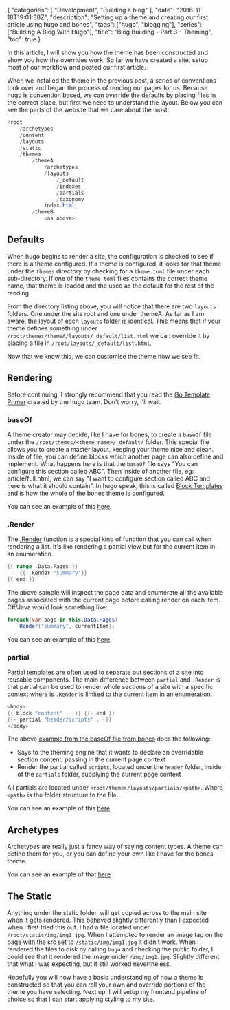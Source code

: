 {
    "categories": [ "Development", "Building a blog" ],
    "date": "2016-11-18T19:01:38Z",
    "description": "Setting up a theme and creating our first article using hugo and bones",
    "tags": ["hugo", "blogging"],
    "series": ["Building A Blog With Hugo"],
    "title": "Blog Building - Part 3 - Theming",
    "toc": true
}

In this article, I will show you how the theme has been constructed and show you how the overrides work. So far we have created a site, setup most of our workflow and posted our first article.
<!--more-->

When we installed the theme in the previous post, a series of conventions took over and began the process of rending our pages for us. Because hugo is convention based, we can override the defaults by placing files in the correct place, but first we need to understand the layout. Below you can see the parts of the website that we care about the most:

``` powershell
/root
    /archetypes
    /content
    /layouts
    /static
    /themes
        /themeA
            /archetypes
            /layouts
                /_default
                /indexes
                /partials
                /taxonomy
            index.html
        /themeB
            <as above>
```

## Defaults

When hugo begins to render a site, the configuration is checked to see if there is a theme configured. If a theme is configured, it looks for that theme under the `themes` directory by checking for a `theme.toml` file under each sub-directory. If one of the `theme.toml` files contains the correct theme name, that theme is loaded and the used as the default for the rest of the rending.

From the directory listing above, you will notice that there are two `layouts` folders. One under the site root and one under themeA. As far as I am aware, the layout of each `layouts` folder is identical. This means that if your theme defines something under `/root/themes/themeA/layouts/_default/list.html` we can override it by placing a file in `/root/layouts/_default/list.html`.

Now that we know this, we can customise the theme how we see fit.

## Rendering

Before continuing, I strongly recommend that you read the [Go Template Primer](http://gohugo.io/templates/go-templates/) created by the hugo team. Don't worry, i'll wait.

### baseOf

A theme creator may decide, like I have for bones, to create a `baseOf` file under the `/root/themes/<theme name>/_default/` folder. This special file allows you to create a master layout, keeping your theme nice and clean. Inside of file, you can define blocks which another page can also define and implement. What happens here is that the `baseOf` file says "You can configure this section called ABC". Then inside of another file, eg: article/full.html, we can say "I want to configure section called ABC and here is what it should contain". In hugo speak, this is called [Block Templates](http://gohugo.io/templates/blocks/) and is how the whole of the bones theme is configured.

You can see an example of this [here](https://github.com/Im5tu/hugo-bones/blob/master/layouts/_default/baseof.html).

### .Render

The [.Render](http://gohugo.io/templates/functions/#render) function is a special kind of function that you can call when rendering a list. It's like rendering a partial view but for the current item in an enumeration.

``` go
{{ range .Data.Pages }}
    {{ .Render "summary"}}
{{ end }}
```

The above sample will inspect the page data and enumerate all the available pages associated with the current page before calling render on each item. C#/Java would look something like:

``` c#
foreach(var page in this.Data.Pages)
    Render("summary", currentItem);
```

You can see an example of this [here](https://github.com/Im5tu/hugo-bones/blob/master/layouts/article/list.html#L4).

### partial

[Partial templates](http://gohugo.io/templates/partials/) are often used to separate out sections of a site into reusable components. The main difference between `partial` and `.Render` is that partial can be used to render whole sections of a site with a specific context where is `.Render` is limited to the current item in an enumeration.

``` go
<body>
{{ block "content" . -}} {{- end }}
{{- partial "header/scripts" . -}}
</body>
```

The above [example from the baseOf file from bones](https://github.com/Im5tu/hugo-bones/blob/master/layouts/_default/baseof.html) does the following:

- Says to the theming engine that it wants to declare an overridable section content, passing in the current page context
- Render the partial called `scripts`, located under the `header` folder, inside of the `partials` folder, supplying the current page context

All partials are located under `<root/theme>/layouts/partials/<path>`. Where `<path>` is the folder structure to the file.

You can see an example of this [here](https://github.com/Im5tu/hugo-bones/blob/master/layouts/_default/baseof.html).

## Archetypes

Archetypes are really just a fancy way of saying content types. A theme can define them for you, or you can define your own like I have for the bones theme.

You can see an example of that [here](https://github.com/Im5tu/hugo-bones/blob/master/archetypes/article.md)

## The Static

Anything under the static folder, will get copied across to the main site when it gets rendered. This behaved slightly differently than I expected when I first tried this out. I had a file located under `/root/static/img/img1.jpg`. When I attempted to render an image tag on the page with the src set to `/static/img/img1.jpg` it didn't work. When I rendered the files to disk by calling `hugo` and checking the public folder, I could see that it rendered the image under `/img/img1.jpg`. Slightly different that what I was expecting, but it still worked nevertheless.

Hopefully you will now have a basic understanding of how a theme is constructed so that you can roll your own and override portions of the theme you have selecting. Next up, I will setup my frontend pipeline of choice so that I can start applying styling to my site.
